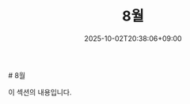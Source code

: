 ﻿---
title: "8월"
date: 2025-10-02T20:38:06+09:00
lastmod: 2025-10-02T20:38:06+09:00
type: docs
sidebar:
  open: true
weight: 1
---
<div style="display:none">
  <meta property="article:published_time" content="2025-10-02T11:38:06Z" />
  <meta property="article:modified_time" content="2025-10-02T11:38:06Z" />
</div>
# 8월

이 섹션의 내용입니다.
